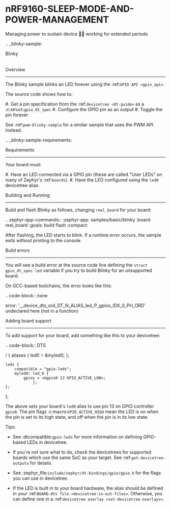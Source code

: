 # nRF9160-SLEEP-MODE-AND-POWER-MANAGEMENT
Managing power to sustain device 🔋🔌 working for extended periods

.. _blinky-sample:

Blinky
######

Overview
********

The Blinky sample blinks an LED forever using the :ref:`GPIO API <gpio_api>`.

The source code shows how to:

#. Get a pin specification from the :ref:`devicetree <dt-guide>` as a
   :c:struct:`gpio_dt_spec`
#. Configure the GPIO pin as an output
#. Toggle the pin forever

See :ref:`pwm-blinky-sample` for a similar sample that uses the PWM API instead.

.. _blinky-sample-requirements:

Requirements
************

Your board must:

#. Have an LED connected via a GPIO pin (these are called "User LEDs" on many of
   Zephyr's :ref:`boards`).
#. Have the LED configured using the ``led0`` devicetree alias.

Building and Running
********************

Build and flash Blinky as follows, changing ``reel_board`` for your board:

.. zephyr-app-commands::
   :zephyr-app: samples/basic/blinky
   :board: reel_board
   :goals: build flash
   :compact:

After flashing, the LED starts to blink. If a runtime error occurs, the sample
exits without printing to the console.

Build errors
************

You will see a build error at the source code line defining the ``struct
gpio_dt_spec led`` variable if you try to build Blinky for an unsupported
board.

On GCC-based toolchains, the error looks like this:

.. code-block:: none

   error: '__device_dts_ord_DT_N_ALIAS_led_P_gpios_IDX_0_PH_ORD' undeclared here (not in a function)

Adding board support
********************

To add support for your board, add something like this to your devicetree:

.. code-block:: DTS

   / {
   	aliases {
   		led0 = &myled0;
   	};

   	leds {
   		compatible = "gpio-leds";
   		myled0: led_0 {
   			gpios = <&gpio0 13 GPIO_ACTIVE_LOW>;
                };
   	};
   };

The above sets your board's ``led0`` alias to use pin 13 on GPIO controller
``gpio0``. The pin flags :c:macro:`GPIO_ACTIVE_HIGH` mean the LED is on when
the pin is set to its high state, and off when the pin is in its low state.

Tips:

- See :dtcompatible:`gpio-leds` for more information on defining GPIO-based LEDs
  in devicetree.

- If you're not sure what to do, check the devicetrees for supported boards which
  use the same SoC as your target. See :ref:`get-devicetree-outputs` for details.

- See :zephyr_file:`include/zephyr/dt-bindings/gpio/gpio.h` for the flags you can use
  in devicetree.

- If the LED is built in to your board hardware, the alias should be defined in
  your :ref:`BOARD.dts file <devicetree-in-out-files>`. Otherwise, you can
  define one in a :ref:`devicetree overlay <set-devicetree-overlays>`.
